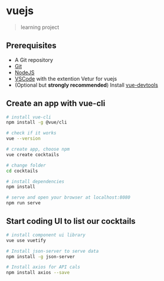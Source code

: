 # vuejs

> learning project

## Prerequisites

- A Git repository
- [Git](https://git-scm.com/downloads)
- [NodeJS](https://nodejs.org/en/download/) 
- [VSCode](https://code.visualstudio.com/download) with the extention Vetur for vuejs
- (Optional but **strongly recommended**) Install [vue-devtools](https://github.com/vuejs/vue-devtools)

## Create an app with vue-cli

```bash
# install vue-cli
npm install -g @vue/cli

# check if it works
vue --version

# create app, choose npm
vue create cocktails

# change folder
cd cocktails

# install dependencies
npm install

# serve and open your browser at localhost:8080 
npm run serve
```
## Start coding UI to list our cocktails

```bash
# install component ui library
vue use vuetify

# Install json-server to serve data
npm install -g json-server

# Install axios for API cals
npm install axios --save
```